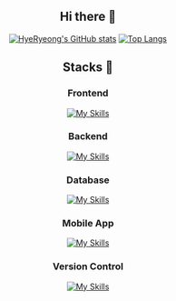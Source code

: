 
<div align="center">
 
## Hi there 👋
 
[![HyeRyeong's GitHub stats](https://github-readme-stats.vercel.app/api?username=ryeong904&theme=buefy)](https://github.com/anuraghazra/github-readme-stats)
[![Top Langs](https://github-readme-stats.vercel.app/api/top-langs/?username=ryeong904&layout=compact&theme=buefy)](https://github.com/anuraghazra/github-readme-stats)
 
## Stacks 🔨

### Frontend
[![My Skills](https://skillicons.dev/icons?i=html,css,javascript,typescript,jquery,react)](https://skillicons.dev)

### Backend
[![My Skills](https://skillicons.dev/icons?i=py,nodejs,express,php,fastapi)](https://skillicons.dev)

### Database
[![My Skills](https://skillicons.dev/icons?i=mysql,mongodb)](https://skillicons.dev)
 
### Mobile App
[![My Skills](https://skillicons.dev/icons?i=java,androidstudio)](https://skillicons.dev)

 
### Version Control
[![My Skills](https://skillicons.dev/icons?i=git,github,gitlab)](https://skillicons.dev)

</div>
